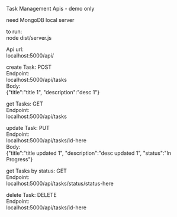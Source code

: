 Task Management Apis - demo only

need MongoDB local server

to run:<br/>
node dist/server.js

Api url:<br/>
localhost:5000/api/


create Task: POST <br />
Endpoint: <br/>
localhost:5000/api/tasks <br />
Body: <br/>{"title":"title 1",
"description":"desc 1"}

get Tasks: GET <br />
Endpoint: <br/>
localhost:5000/api/tasks <br />

update Task: PUT <br />
Endpoint: <br/>
localhost:5000/api/tasks/id-here <br />
Body: <br/>{"title":"title updated 1",
"description":"desc updated 1",
"status":"In Progress"}

get Tasks by status: GET <br />
Endpoint: <br/>
localhost:5000/api/tasks/status/status-here <br />

delete Task: DELETE <br />
Endpoint: <br/>
localhost:5000/api/tasks/id-here <br />
